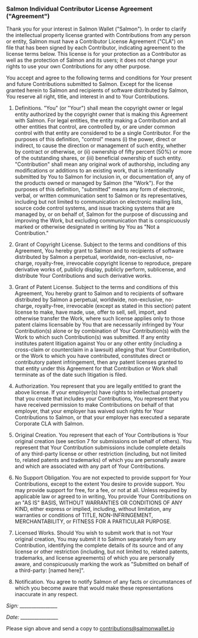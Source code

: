 
### Salmon Individual Contributor License Agreement ("Agreement")

Thank you for your interest in Salmon Wallet ("Salmon"). In order to clarify the intellectual property license granted with Contributions from any person or entity, Salmon must have a Contributor License Agreement ("CLA") on file that has been signed by each Contributor, indicating agreement to the license terms below. This license is for your protection as a Contributor as well as the protection of Salmon and its users; it does not change your rights to use your own Contributions for any other purpose.

You accept and agree to the following terms and conditions for Your present and future Contributions submitted to Salmon. Except for the license granted herein to Salmon and recipients of software distributed by Salmon, You reserve all right, title, and interest in and to Your Contributions.

1. Definitions. "You" (or "Your") shall mean the copyright owner or legal entity authorized by the copyright owner that is making this Agreement with Salmon. For legal entities, the entity making a Contribution and all other entities that control, are controlled by, or are under common control with that entity are considered to be a single Contributor. For the purposes of this definition, "control" means (i) the power, direct or indirect, to cause the direction or management of such entity, whether by contract or otherwise, or (ii) ownership of fifty percent (50%) or more of the outstanding shares, or (iii) beneficial ownership of such entity. "Contribution" shall mean any original work of authorship, including any modifications or additions to an existing work, that is intentionally submitted by You to Salmon for inclusion in, or documentation of, any of the products owned or managed by Salmon (the "Work"). For the purposes of this definition, "submitted" means any form of electronic, verbal, or written communication sent to Salmon or its representatives, including but not limited to communication on electronic mailing lists, source code control systems, and issue tracking systems that are managed by, or on behalf of, Salmon for the purpose of discussing and improving the Work, but excluding communication that is conspicuously marked or otherwise designated in writing by You as "Not a Contribution."

2. Grant of Copyright License. Subject to the terms and conditions of this Agreement, You hereby grant to Salmon and to recipients of software distributed by Salmon a perpetual, worldwide, non-exclusive, no-charge, royalty-free, irrevocable copyright license to reproduce, prepare derivative works of, publicly display, publicly perform, sublicense, and distribute Your Contributions and such derivative works.

3. Grant of Patent License. Subject to the terms and conditions of this Agreement, You hereby grant to Salmon and to recipients of software distributed by Salmon a perpetual, worldwide, non-exclusive, no-charge, royalty-free, irrevocable (except as stated in this section) patent license to make, have made, use, offer to sell, sell, import, and otherwise transfer the Work, where such license applies only to those patent claims licensable by You that are necessarily infringed by Your Contribution(s) alone or by combination of Your Contribution(s) with the Work to which such Contribution(s) was submitted. If any entity institutes patent litigation against You or any other entity (including a cross-claim or counterclaim in a lawsuit) alleging that Your Contribution, or the Work to which you have contributed, constitutes direct or contributory patent infringement, then any patent licenses granted to that entity under this Agreement for that Contribution or Work shall terminate as of the date such litigation is filed.

4. Authorization. You represent that you are legally entitled to grant the above license. If your employer(s) have rights to intellectual property that you create that includes your Contributions, You represent that you have received permission to make Contributions on behalf of that employer, that your employer has waived such rights for Your Contributions to Salmon, or that your employer has executed a separate Corporate CLA with Salmon.

5. Original Creation. You represent that each of Your Contributions is Your original creation (see section 7 for submissions on behalf of others). You represent that Your Contribution submissions include complete details of any third-party license or other restriction (including, but not limited to, related patents and trademarks) of which you are personally aware and which are associated with any part of Your Contributions.

6. No Support Obligation. You are not expected to provide support for Your Contributions, except to the extent You desire to provide support. You may provide support for free, for a fee, or not at all. Unless required by applicable law or agreed to in writing, You provide Your Contributions on an "AS IS" BASIS, WITHOUT WARRANTIES OR CONDITIONS OF ANY KIND, either express or implied, including, without limitation, any warranties or conditions of TITLE, NON-INFRINGEMENT, MERCHANTABILITY, or FITNESS FOR A PARTICULAR PURPOSE.

7. Licensed Works. Should You wish to submit work that is not Your original creation, You may submit it to Salmon separately from any Contribution, identifying the complete details of its source and of any license or other restriction (including, but not limited to, related patents, trademarks, and license agreements) of which you are personally aware, and conspicuously marking the work as "Submitted on behalf of a third-party: [named here]".

8. Notification. You agree to notify Salmon of any facts or circumstances of which you become aware that would make these representations inaccurate in any respect.


*Sign: ________________*

*Date: ________________*


Please sign above and send a copy to contributions@salmonwallet.io
